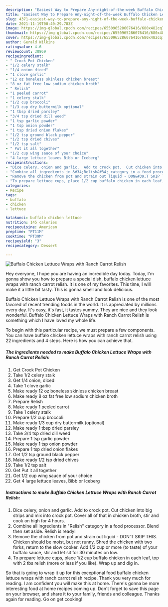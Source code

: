 ```yaml
---
description: "Easiest Way to Prepare Any-night-of-the-week Buffalo Chicken Lettuce Wraps with Ranch Carrot Relish"
title: "Easiest Way to Prepare Any-night-of-the-week Buffalo Chicken Lettuce Wraps with Ranch Carrot Relish"
slug: 4371-easiest-way-to-prepare-any-night-of-the-week-buffalo-chicken-lettuce-wraps-with-ranch-carrot-relish
date: 2021-11-19T00:40:29.783Z
image: https://img-global.cpcdn.com/recipes/6550965286076416/680x482cq70/buffalo-chicken-lettuce-wraps-with-ranch-carrot-relish-recipe-main-photo.jpg
thumbnail: https://img-global.cpcdn.com/recipes/6550965286076416/680x482cq70/buffalo-chicken-lettuce-wraps-with-ranch-carrot-relish-recipe-main-photo.jpg
cover: https://img-global.cpcdn.com/recipes/6550965286076416/680x482cq70/buffalo-chicken-lettuce-wraps-with-ranch-carrot-relish-recipe-main-photo.jpg
author: Gerald Wilkins
ratingvalue: 4.6
reviewcount: 30869
recipeingredient:
- " Crock Pot Chicken"
- "1/2 celery stalk"
- "1/4 onion diced"
- "1 clove garlic"
- "12 oz boneless skinless chicken breast"
- "8 oz fat free low sodium chicken broth"
- " Relish"
- "1 peeled carrot"
- "1 celery stalk"
- "1/2 cup broccoli"
- "1/3 cup dry buttermilk optional"
- "1 tbsp dried parsley"
- "3/4 tsp dried dill weed"
- "1 tsp garlic powder"
- "1 tsp onion powder"
- "1 tsp dried onion flakes"
- "1/2 tsp ground black pepper"
- "1/2 tsp dried chives"
- "1/2 tsp salt"
- " Put it all together"
- "1/2 cup wing sauce of your choice"
- "4 large lettuce leaves Bibb or Iceberg"
recipeinstructions:
- "Dice celery, onion and garlic.  Add to crock pot.  Cut chicken into big strips and mix into crock pot.  Cover all of that in chicken broth, stir and cook on high for 4 hours."
- "Combine all ingredients in &#34;Relish&#34; category in a food processor.  Blend then set aside.  Relish is ready!"
- "Remove the chicken from pot and strain out liquid - DON&#39;T SKIP THIS.  Chicken should be moist, but not runny.  Shred the chicken with two forks, return to the slow cooker.  Add 1/2 cup or more (to taste) of your buffalo sauce, stir and let sit for 30 minutes on low."
- "To prepare lettuce cups, place 1/2 cup buffalo chicken in each leaf, top with 2 tbs relish (more or less if you like). Wrap up and dig in."
categories:
- Recipe
tags:
- buffalo
- chicken
- lettuce

katakunci: buffalo chicken lettuce 
nutrition: 145 calories
recipecuisine: American
preptime: "PT11M"
cooktime: "PT39M"
recipeyield: "3"
recipecategory: Dessert

---
```



![Buffalo Chicken Lettuce Wraps with Ranch Carrot Relish](https://img-global.cpcdn.com/recipes/6550965286076416/680x482cq70/buffalo-chicken-lettuce-wraps-with-ranch-carrot-relish-recipe-main-photo.jpg)

Hey everyone, I hope you are having an incredible day today. Today, I'm gonna show you how to prepare a special dish, buffalo chicken lettuce wraps with ranch carrot relish. It is one of my favorites. This time, I will make it a little bit tasty. This is gonna smell and look delicious.



Buffalo Chicken Lettuce Wraps with Ranch Carrot Relish is one of the most favored of recent trending foods in the world. It is appreciated by millions every day. It's easy, it's fast, it tastes yummy. They are nice and they look wonderful. Buffalo Chicken Lettuce Wraps with Ranch Carrot Relish is something which I have loved my whole life.


To begin with this particular recipe, we must prepare a few components. You can have buffalo chicken lettuce wraps with ranch carrot relish using 22 ingredients and 4 steps. Here is how you can achieve that.

<!--inarticleads1-->

##### The ingredients needed to make Buffalo Chicken Lettuce Wraps with Ranch Carrot Relish:

1. Get  Crock Pot Chicken
1. Take 1/2 celery stalk
1. Get 1/4 onion, diced
1. Take 1 clove garlic
1. Make ready 12 oz boneless skinless chicken breast
1. Make ready 8 oz fat free low sodium chicken broth
1. Prepare  Relish
1. Make ready 1 peeled carrot
1. Take 1 celery stalk
1. Prepare 1/2 cup broccoli
1. Make ready 1/3 cup dry buttermilk (optional)
1. Make ready 1 tbsp dried parsley
1. Take 3/4 tsp dried dill weed
1. Prepare 1 tsp garlic powder
1. Make ready 1 tsp onion powder
1. Prepare 1 tsp dried onion flakes
1. Get 1/2 tsp ground black pepper
1. Make ready 1/2 tsp dried chives
1. Take 1/2 tsp salt
1. Get  Put it all together
1. Get 1/2 cup wing sauce of your choice
1. Get 4 large lettuce leaves, Bibb or Iceberg




<!--inarticleads2-->

##### Instructions to make Buffalo Chicken Lettuce Wraps with Ranch Carrot Relish:

1. Dice celery, onion and garlic.  Add to crock pot.  Cut chicken into big strips and mix into crock pot.  Cover all of that in chicken broth, stir and cook on high for 4 hours.
1. Combine all ingredients in &#34;Relish&#34; category in a food processor.  Blend then set aside.  Relish is ready!
1. Remove the chicken from pot and strain out liquid - DON&#39;T SKIP THIS.  Chicken should be moist, but not runny.  Shred the chicken with two forks, return to the slow cooker.  Add 1/2 cup or more (to taste) of your buffalo sauce, stir and let sit for 30 minutes on low.
1. To prepare lettuce cups, place 1/2 cup buffalo chicken in each leaf, top with 2 tbs relish (more or less if you like). Wrap up and dig in.




So that is going to wrap it up for this exceptional food buffalo chicken lettuce wraps with ranch carrot relish recipe. Thank you very much for reading. I am confident you will make this at home. There's gonna be more interesting food at home recipes coming up. Don't forget to save this page on your browser, and share it to your family, friends and colleague. Thanks again for reading. Go on get cooking!
